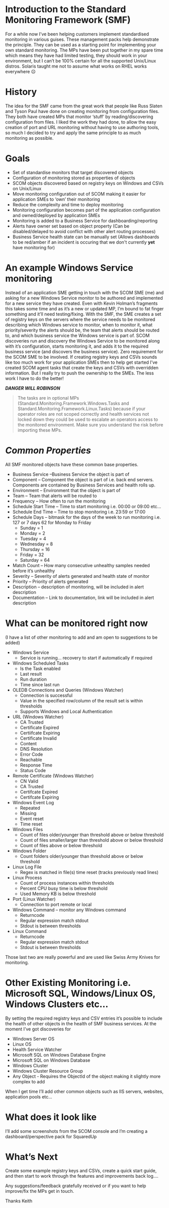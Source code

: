 # **Introduction to the Standard Monitoring Framework (SMF)**
For a while now I’ve been helping customers implement standardised monitoring in various guises. These management packs help demonstrate the principle. They can be used as a starting point for implementing your own standard monitoring. The MPs have been put together in my spare time which means they have had limited testing, they should work in your environment, but I can’t be 100% certain for all the supported Unix/Linux distros. Solaris taught me not to assume what works on RHEL works everywhere ☹ 
# **History**
The idea for the SMF came from the great work that people like Russ Slaten and Tyson Paul have done on creating monitoring from configuration files. They both have created MPs that monitor ‘stuff’ by reading/discovering configuration from files. I liked the work they had done, to allow the easy creation of port and URL monitoring without having to use authoring tools, so much I decided to try and apply the same principle to as much monitoring as possible. 

# Goals
* Set of standardise monitors that target discovered objects
* Configuration of monitoring stored as properties of objects
* SCOM objects discovered based on registry keys on Windows and CSVs on Unix/Linux
* Move monitoring configuration out of SCOM making it easier for application SMEs to ‘own’ their monitoring
* Reduce the complexity and time to deploy monitoring
* Monitoring configuration becomes part of the application configuration and owned/deployed by application SMEs
* Monitoring is added to a Business Service for dashboarding/reporting
* Alerts have owner set based on object property (Can be disabled/delayed to avoid conflict with other alert routing processes)
* Business Service health state can be manually set (Allows dashboards to be red/amber if an incident is occuring that we don't currently **yet** have monitoring for)
  
# An example Windows Service monitoring
Instead of an application SME getting in touch with the SCOM SME (me) and asking for a new Windows Service monitor to be authored and implemented for a new service they have created. Even with Kevin Holman’s fragments this takes some time and as it’s a new or updated MP, I’m bound to fat finger something and it’ll need testing/fixing. 
With the SMF, the SME creates a set of registry keys on the servers where the service needs to be monitored describing which Windows service to monitor, when to monitor it, what priority/severity the alerts should be, the team that alerts should be routed to, and which business service the Windows service is part of. SCOM discoveries run and discovery the Windows Service to be monitored along with it’s configuration, starts monitoring it, and adds it to the required business service (and discovers the business service). Zero requirement for the SCOM SME to be involved. 
If creating registry keys and CSVs sounds like too much work for your application SMEs then to help get started I’ve created SCOM agent tasks that create the keys and CSVs with overridden information. But I really try to push the ownership to the SMEs. The less work I have to do the better! 

**_DANGER WILL ROBINSON_**

> The tasks are in optional MPs (Standard.Monitoring.Framework.Windows.Tasks and Standard.Monitoring.Framework.Linux.Tasks) because if your operator roles are not scoped correctly and health services not locked down they could be used to escalate an operators access to the monitored environment. Make sure you understand the risk before importing these MPs.

# _Common Properties_
All SMF monitored objects have these common base properties. 
* Business Service –Business Service the object is part of
* Component – Component the object is part of i.e. back end servers. Components are contained by Business Services and health rolls up. 
* Environment –  Environment that the object is part of
* Team – Team that alerts will be routed to
* Frequency – How often to run the monitoring
* Schedule Start Time – Time to start monitoring i.e. 00:00 or 09:00 etc…
* Schedule End Time – Time to stop monitoring i.e. 23:59 or 17:00
* Schedule Days – bitmask for the days of the week to run monitoring i.e. 127 or 7 days 62 for Monday to Friday
  * Sunday = 1
  * Monday = 2
  * Tuesday = 4
  * Wednesday = 8
  * Thursday = 16
  * Friday = 32
  * Saturday = 64
* Match Count – How many consecutive unhealthy samples needed before it’s unhealthy
* Severity – Severity of alerts generated and health state of monitor
* Priority – Priority of alerts generated
* Description – description of monitoring, will be included in alert description
* Documentation – Link to documentation, link will be included in alert description
# What can be monitored right now
(I have a list of other monitoring to add and am open to suggestions to be added)
* Windows Service 
  * Service is running… recovery to start if automatically if required
* Windows Scheduled Tasks
  * Is the Task enabled
  * Last result
  * Run duration
  * Time since last run
* OLEDB Connections and Queries (Windows Watcher)
  * Connection is successful
  * Value in the specified row/column of the result set is within thresholds
  * Supports Windows and Local Authentication
* URL (Windows Watcher)
  * CA Trusted
  * Certificate Expired
  * Certiifcate Expiring
  * Certificate Invalid
  * Content
  * DNS Resolution
  * Error Code
  * Reachable
  * Response Time
  * Status Code
* Remote Certificate (Windows Watcher)
  * CN Valid
  * CA Trusted
  * Certifcate Expired
  * Certifcate Expiring
* Windows Event Log
  * Repeated
  * Missing
  * Event reset
  * Time reset
* Windows Files
  * Count of files older/younger than threshold above or below threshold
  * Count of files smaller/larger than threshold above or below threshold
  * Count of files above or below threshold
* Windows Folder
  * Count folders older/younger than threshold above or below threshold
* Linux Log File
  * Regex is matched in file(s) time reset (tracks previously read lines)
* Linux Process
  * Count of process instances within thresholds
  * Percent CPU busy time is below threshold
  * Used Memory KB is below threshold
* Port (Linux Watcher)
  * Connection to port remote or local
* Windows Command – monitor any Windows command
  * Returncode
  * Regular expression match stdout
  * Stdout is between thresholds
* Linux Command
  * Returncode
  * Regular expression match stdout
  * Stdout is between thresholds

Those last two are really powerful and are used like Swiss Army Knives for monitoring.
# Other Existing Monitoring i.e. Microsoft SQL, Windows/Linux OS, Windows Clusters etc…
By setting the required registry keys and CSV entries it’s possible to include the health of other objects in the health of SMF business services. At the moment I’ve got discoveries for 
* Windows Server OS
* Linux OS
* Health Service Watcher
* Microsoft SQL on Windows Database Engine
* Microsoft SQL on Windows Database
* Windows Cluster
* Windows Cluster Resource Group
* Any Object - Requires the ObjectId of the object making it slightly more complex to add
  
When I get time I’ll add other common objects such as IIS servers, websites, application pools etc...  
# What does it look like
I’ll add some screenshots from the SCOM console and I’m creating a dashboard/perspective pack for SquaredUp
# What’s Next
Create some example registry keys and CSVs, create a quick start guide, and then start to work through the features and improvements back log…. 

Any suggestions/feedback gratefully received or if you want to help improve/fix the MPs get in touch. 

Thanks 
Keith

